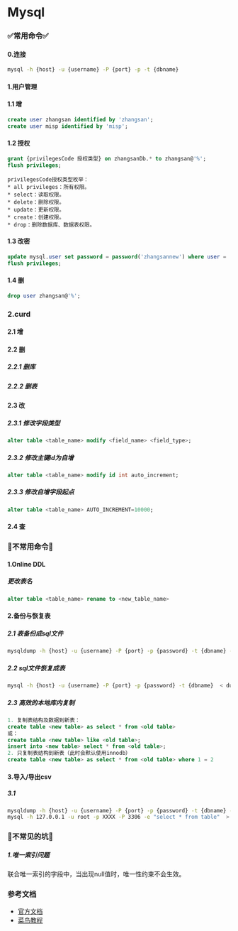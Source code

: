 # Mysql
### ✅常用命令✅
#### 0.连接
```bash
mysql -h {host} -u {username} -P {port} -p -t {dbname}
```
#### 1.用户管理
#### 1.1 增
```sql
create user zhangsan identified by 'zhangsan';
create user misp identified by 'misp';
```
#### 1.2 授权
```sql
grant {privilegesCode 授权类型} on zhangsanDb.* to zhangsan@'%';
flush privileges;
```
```
privilegesCode授权类型枚举：
* all privileges：所有权限。
* select：读取权限。
* delete：删除权限。
* update：更新权限。
* create：创建权限。
* drop：删除数据库、数据表权限。
```
#### 1.3 改密
```sql
update mysql.user set password = password('zhangsannew') where user = 'zhangsan' and host = '%'; 
flush privileges;
```
#### 1.4 删
```sql
drop user zhangsan@'%';
```

### 2.curd
#### 2.1 增
#### 2.2 删
##### 2.2.1 删库
##### 2.2.2 删表

#### 2.3 改
##### 2.3.1 修改字段类型
```sql
alter table <table_name> modify <field_name> <field_type>;
```

##### 2.3.2 修改主键id为自增
```sql
alter table <table_name> modify id int auto_increment;
```

##### 2.3.3 修改自增字段起点
```sql
alter table <table_name> AUTO_INCREMENT=10000;
```
#### 2.4 查


### 🔶不常用命令🔶
#### 1.Online DDL
##### 更改表名
```sql
alter table <table_name> rename to <new_table_name>
```

#### 2.备份与恢复表
##### 2.1 表备份成sql文件

```bash
mysqldump -h {host} -u {username} -P {port} -p {password} -t {dbname} --tables {tb1} {tb2} ... > dump.sql # 不指定--tables参数则导出所有表
```
##### 2.2 sql文件恢复成表
```bash
mysql -h {host} -u {username} -P {port} -p {password} -t {dbname}  < dump.sql
```
##### 2.3 高效的本地库内复制
```sql
1. 复制表结构及数据到新表：
create table <new table> as select * from <old table>
或：
create table <new table> like <old table>;
insert into <new table> select * from <old table>;
2. 只复制表结构到新表（此时会默认使用innodb）
create table <new table> as select * from <old table> where 1 = 2 
```
#### 3.导入/导出csv
##### 3.1
```bash
mysqldump -h {host} -u {username} -P {port} -p {password} -t {dbname} --tables {tb1} {tb2} ... -T {$filepath}  mydb customers  --fields-terminated-by=',' --fields-enclosed-by='\"'
mysql -h 127.0.0.1 -u root -p XXXX -P 3306 -e "select * from table"  > /tmp/test/txt
```

### 🔶不常见的坑🔶
##### 1.唯一索引问题
联合唯一索引的字段中，当出现null值时，唯一性约束不会生效。


### 参考文档
* [官方文档](https://mongoing.com/docs/index.html)
* [菜鸟教程](https://www.runoob.com/mongodb/mongodb-tutorial.html)


